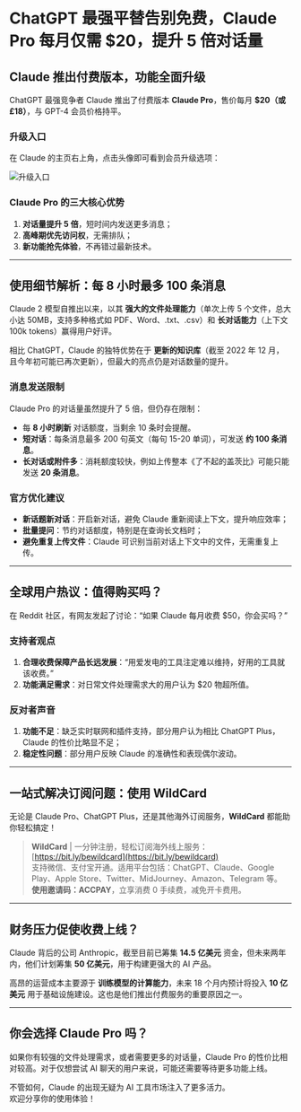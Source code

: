# ChatGPT 最强平替告别免费，Claude Pro 每月仅需 $20，提升 5 倍对话量



## Claude 推出付费版本，功能全面升级

ChatGPT 最强竞争者 Claude 推出了付费版本 **Claude Pro**，售价每月 **$20（或 £18）**，与 GPT-4 会员价格持平。

### 升级入口

在 Claude 的主页右上角，点击头像即可看到会员升级选项：

![升级入口](https://www.qbitai.com/wp-content/uploads/replace/f099df6b84b82e90aafd225bd0cb443b.png)

### Claude Pro 的三大核心优势

1. **对话量提升 5 倍**，短时间内发送更多消息；  
2. **高峰期优先访问权**，无需排队；  
3. **新功能抢先体验**，不再错过最新技术。

---

## 使用细节解析：每 8 小时最多 100 条消息

Claude 2 模型自推出以来，以其 **强大的文件处理能力**（单次上传 5 个文件，总大小达 50MB，支持多种格式如 PDF、Word、.txt、.csv）和 **长对话能力**（上下文 100k tokens）赢得用户好评。

相比 ChatGPT，Claude 的独特优势在于 **更新的知识库**（截至 2022 年 12 月，且今年初可能已再次更新），但最大的亮点仍是对话数量的提升。

### 消息发送限制

Claude Pro 的对话量虽然提升了 5 倍，但仍存在限制：  
- 每 **8 小时刷新** 对话额度，当剩余 10 条时会提醒。  
- **短对话**：每条消息最多 200 句英文（每句 15-20 单词），可发送 **约 100 条消息**。  
- **长对话或附件多**：消耗额度较快，例如上传整本《了不起的盖茨比》可能只能发送 **20 条消息**。

### 官方优化建议

- **新话题新对话**：开启新对话，避免 Claude 重新阅读上下文，提升响应效率；  
- **批量提问**：节约对话额度，特别是在查询长文档时；  
- **避免重复上传文件**：Claude 可识别当前对话上下文中的文件，无需重复上传。

---

## 全球用户热议：值得购买吗？

在 Reddit 社区，有网友发起了讨论：“如果 Claude 每月收费 $50，你会买吗？”

### 支持者观点

1. **合理收费保障产品长远发展**：“用爱发电的工具注定难以维持，好用的工具就该收费。”  
2. **功能满足需求**：对日常文件处理需求大的用户认为 $20 物超所值。

### 反对者声音

1. **功能不足**：缺乏实时联网和插件支持，部分用户认为相比 ChatGPT Plus，Claude 的性价比略显不足；  
2. **稳定性问题**：部分用户反映 Claude 的准确性和表现偶尔波动。

---

## 一站式解决订阅问题：使用 WildCard

无论是 Claude Pro、ChatGPT Plus，还是其他海外订阅服务，**WildCard** 都能助你轻松搞定！

> **WildCard** | 一分钟注册，轻松订阅海外线上服务：  
> [https://bit.ly/bewildcard](https://bit.ly/bewildcard)  
> 支持微信、支付宝开通。适用平台包括：ChatGPT、Claude、Google Play、Apple Store、Twitter、MidJourney、Amazon、Telegram 等。  
> **使用邀请码：ACCPAY**，立享消费 0 手续费，减免开卡费用。

---

## 财务压力促使收费上线？

Claude 背后的公司 Anthropic，截至目前已筹集 **14.5 亿美元** 资金，但未来两年内，他们计划筹集 **50 亿美元**，用于构建更强大的 AI 产品。

高昂的运营成本主要源于 **训练模型的计算能力**，未来 18 个月内预计将投入 **10 亿美元** 用于基础设施建设。这也是他们推出付费服务的重要原因之一。

---

## 你会选择 Claude Pro 吗？

如果你有较强的文件处理需求，或者需要更多的对话量，Claude Pro 的性价比相对较高。对于仅想尝试 AI 聊天的用户来说，可能还需要等待更多功能上线。

不管如何，Claude 的出现无疑为 AI 工具市场注入了更多活力。  
欢迎分享你的使用体验！
